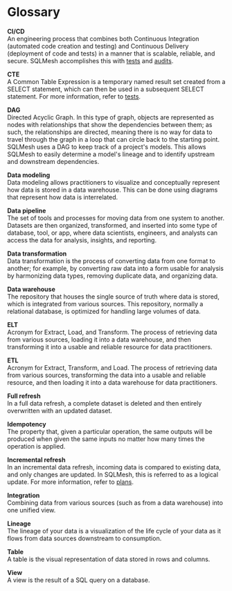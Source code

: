 # Glossary

**CI/CD**
<br>
An engineering process that combines both Continuous Integration (automated code creation and testing) and Continuous Delivery (deployment of code and tests) in a manner that is scalable, reliable, and secure. SQLMesh accomplishes this with [tests](concepts/tests.md) and [audits](concepts/audits.md).

**CTE**
<br>
A Common Table Expression is a temporary named result set created from a SELECT statement, which can then be used in a subsequent SELECT statement. For more information, refer to [tests](concepts/tests.md).

**DAG**
<br>
Directed Acyclic Graph. In this type of graph, objects are represented as nodes with relationships that show the dependencies between them; as such, the relationships are directed, meaning there is no way for data to travel through the graph in a loop that can circle back to the starting point. SQLMesh uses a DAG to keep track of a project's models. This allows SQLMesh to easily determine a model's lineage and to identify upstream and downstream dependencies.

**Data modeling**
<br>
Data modeling allows practitioners to visualize and conceptually represent how data is stored in a data warehouse. This can be done using diagrams that represent how data is interrelated.

**Data pipeline**
<br>
The set of tools and processes for moving data from one system to another. Datasets are then organized, transformed, and inserted into some type of database, tool, or app, where data scientists, engineers, and analysts can access the data for analysis, insights, and reporting.

**Data transformation**
<br>
Data transformation is the process of converting data from one format to another; for example, by converting raw data into a form usable for analysis by harmonizing data types, removing duplicate data, and organizing data.

**Data warehouse**
<br>
The repository that houses the single source of truth where data is stored, which is integrated from various sources. This repository, normally a relational database, is optimized for handling large volumes of data.

**ELT**
<br>
Acronym for Extract, Load, and Transform. The process of retrieving data from various sources, loading it into a data warehouse, and then transforming it into a usable and reliable resource for data practitioners.

**ETL**
<br>
Acronym for Extract, Transform, and Load. The process of retrieving data from various sources, transforming the data into a usable and reliable resource, and then loading it into a data warehouse for data practitioners.

**Full refresh**
<br>
In a full data refresh, a complete dataset is deleted and then entirely overwritten with an updated dataset.

**Idempotency**
<br>
The property that, given a particular operation, the same outputs will be produced when given the same inputs no matter how many times the operation is applied.

**Incremental refresh**
<br>
In an incremental data refresh, incoming data is compared to existing data, and only changes are updated. In SQLMesh, this is referred to as a logical update. For more information, refer to [plans](plans.md).

**Integration**
<br>
Combining data from various sources (such as from a data warehouse) into one unified view.

**Lineage**
<br>
The lineage of your data is a visualization of the life cycle of your data as it flows from data sources downstream to consumption.

**Table**
<br>
A table is the visual representation of data stored in rows and columns.

**View**
<br>
A view is the result of a SQL query on a database.

